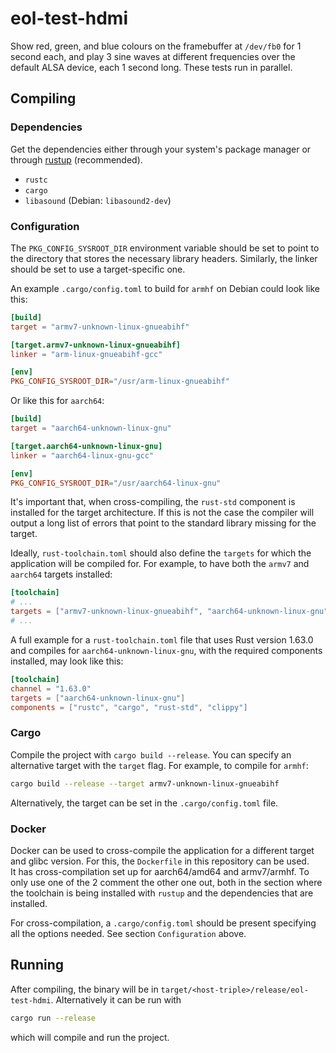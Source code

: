 # eol-test-hdmi

Show red, green, and blue colours on the framebuffer at `/dev/fb0` for 1 second
each, and play 3 sine waves at different frequencies over the default ALSA
device, each 1 second long. These tests run in parallel.

## Compiling

### Dependencies

Get the dependencies either through your system's package manager or through
[rustup](https://rustup.rs/) (recommended).

- `rustc`
- `cargo`
- `libasound` (Debian: `libasound2-dev`)

### Configuration

The `PKG_CONFIG_SYSROOT_DIR` environment variable should be set to point to the
directory that stores the necessary library headers.
Similarly, the linker should be set to use a target-specific one.

An example `.cargo/config.toml` to build for `armhf` on Debian could look like
this:

```toml
[build]
target = "armv7-unknown-linux-gnueabihf"

[target.armv7-unknown-linux-gnueabihf]
linker = "arm-linux-gnueabihf-gcc"

[env]
PKG_CONFIG_SYSROOT_DIR="/usr/arm-linux-gnueabihf"
```

Or like this for `aarch64`:

```toml
[build]
target = "aarch64-unknown-linux-gnu"

[target.aarch64-unknown-linux-gnu]
linker = "aarch64-linux-gnu-gcc"

[env]
PKG_CONFIG_SYSROOT_DIR="/usr/aarch64-linux-gnu"
```

It's important that, when cross-compiling, the `rust-std` component is
installed for the target architecture. If this is not the case the compiler
will output a long list of errors that point to the standard library missing
for the target.

Ideally, `rust-toolchain.toml` should also define the `targets` for which the
application will be compiled for. For example, to have both the `armv7` and
`aarch64` targets installed:

```toml
[toolchain]
# ...
targets = ["armv7-unknown-linux-gnueabihf", "aarch64-unknown-linux-gnu"]
# ...
```

A full example for a `rust-toolchain.toml` file that uses Rust version 1.63.0
and compiles for `aarch64-unknown-linux-gnu`, with the required components
installed, may look like this:

```toml
[toolchain]
channel = "1.63.0"
targets = ["aarch64-unknown-linux-gnu"]
components = ["rustc", "cargo", "rust-std", "clippy"]
```

### Cargo

Compile the project with `cargo build --release`. You can specify an
alternative target with the `target` flag.
For example, to compile for `armhf`:

```sh
cargo build --release --target armv7-unknown-linux-gnueabihf
```

Alternatively, the target can be set in the `.cargo/config.toml` file.

### Docker

Docker can be used to cross-compile the application for a different target and
glibc version. For this, the `Dockerfile` in this repository can be used.  
It has cross-compilation set up for aarch64/amd64 and armv7/armhf. To only use
one of the 2 comment the other one out, both in the section where the toolchain
is being installed with `rustup` and the dependencies that are installed.

For cross-compilation, a `.cargo/config.toml` should be present specifying all
the options needed. See section `Configuration` above.

## Running

After compiling, the binary will be in
`target/<host-triple>/release/eol-test-hdmi`. Alternatively it can be run with

```sh
cargo run --release
```

which will compile and run the project.
